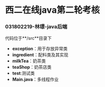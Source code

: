 # 西二在线java第二轮考核
### 031802219-林璟-java后端
代码位于**/src**目录下

- **exception**：用于存放异常类
- **ingredient**：配料类及其实现
- **milkTea**：奶茶类
- **teaShop**：奶茶店类
- **test**:测试类
- **Main.java**：多线程作业
